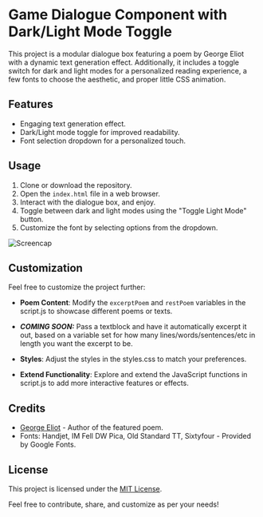 # Game Dialogue Component with Dark/Light Mode Toggle

This project is a modular dialogue box featuring a poem by George Eliot with a dynamic text generation effect. Additionally, it includes a toggle switch for dark and light modes for a personalized reading experience, a few fonts to choose the aesthetic, and proper little CSS animation.

## Features

- Engaging text generation effect.
- Dark/Light mode toggle for improved readability.
- Font selection dropdown for a personalized touch.

## Usage

1. Clone or download the repository.
2. Open the `index.html` file in a web browser.
3. Interact with the dialogue box, and enjoy.
4. Toggle between dark and light modes using the "Toggle Light Mode" button.
5. Customize the font by selecting options from the dropdown.

![Screencap](https://i.ibb.co/zP9gx0s/gif.gif)

## Customization

Feel free to customize the project further:

- **Poem Content**: Modify the `excerptPoem` and `restPoem` variables in the script.js to showcase different poems or texts.

- ***COMING SOON:*** Pass a textblock and have it automatically excerpt it out, based on a variable set for how many lines/words/sentences/etc in length you want the excerpt to be. 

- **Styles**: Adjust the styles in the styles.css to match your preferences. 

- **Extend Functionality**: Explore and extend the JavaScript functions in script.js to add more interactive features or effects.

## Credits

- [George Eliot](https://en.wikipedia.org/wiki/George_Eliot) - Author of the featured poem.
- Fonts: Handjet, IM Fell DW Pica, Old Standard TT, Sixtyfour - Provided by Google Fonts.

## License

This project is licensed under the [MIT License](LICENSE).

Feel free to contribute, share, and customize as per your needs!
